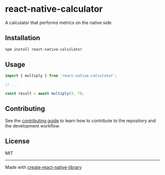 # react-native-calculator

A calculator that performs metrics on the native side

## Installation

```sh
npm install react-native-calculator
```

## Usage

```js
import { multiply } from 'react-native-calculator';

// ...

const result = await multiply(3, 7);
```

## Contributing

See the [contributing guide](CONTRIBUTING.md) to learn how to contribute to the repository and the development workflow.

## License

MIT

---

Made with [create-react-native-library](https://github.com/callstack/react-native-builder-bob)
